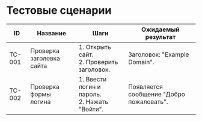 # Тестовые сценарии

| ID        | Название                       | Шаги                                   | Ожидаемый результат                    |
|-----------|--------------------------------|----------------------------------------|----------------------------------------|
| TC-001    | Проверка заголовка сайта       | 1. Открыть сайт. <br> 2. Проверить заголовок. | Заголовок: "Example Domain".          |
| TC-002    | Проверка формы логина          | 1. Ввести логин и пароль. <br> 2. Нажать "Войти". | Появляется сообщение "Добро пожаловать". |
